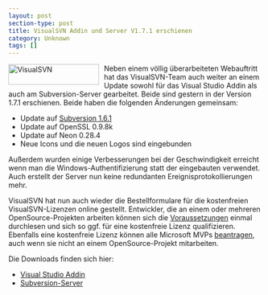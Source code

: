 ```yaml
---
layout: post
section-type: post
title: VisualSVN Addin und Server V1.7.1 erschienen
category: Unknown
tags: []
---
```

<p><a href="http://www.visualsvn.com/" target="_blank"><img style="border-right-width: 0px; margin: 0px 10px 0px 0px; display: inline; border-top-width: 0px; border-bottom-width: 0px; border-left-width: 0px" title="VisualSVN" border="0" alt="VisualSVN" align="left" src="http://anheledirwp.blob.core.windows.net/wordpress/2009/04/VisualSVN.gif" width="180" height="41" /></a> Neben einem völlig überarbeiteten Webauftritt hat das VisualSVN-Team auch weiter an einem Update sowohl für das Visual Studio Addin als auch am Subversion-Server gearbeitet. Beide sind gestern in der Version 1.7.1 erschienen. Beide haben die folgenden Änderungen gemeinsam:</p>  <ul>   <li>Update auf <a href="http://svn.collab.net/repos/svn/tags/1.6.1/CHANGES" target="_blank">Subversion 1.6.1</a> </li>    <li>Update auf OpenSSL 0.9.8k </li>    <li>Update auf Neon 0.28.4 </li>    <li>Neue Icons und die neuen Logos sind eingebunden </li> </ul>  <p>Außerdem wurden einige Verbesserungen bei der Geschwindigkeit erreicht wenn man die Windows-Authentifizierung statt der eingebauten verwendet. Auch erstellt der Server nun keine redundanten Ereignisprotokollierungen mehr.</p>  <p>VisualSVN hat nun auch wieder die Bestellformulare für die kostenfreien VisualSVN-Lizenzen online gestellt. Entwickler, die an einem oder mehreren OpenSource-Projekten arbeiten können sich die <a href="http://www.visualsvn.com/visualsvn/purchase/open-source/" target="_blank">Voraussetzungen</a> einmal durchlesen und sich so ggf. für eine kostenfreie Lizenz qualifizieren. Ebenfalls eine kostenfreie Lizenz können alle Microsoft MVPs <a href="http://www.visualsvn.com/visualsvn/purchase/mvp/" target="_blank">beantragen</a>, auch wenn sie nicht an einem OpenSource-Projekt mitarbeiten.</p>  <p>Die Downloads finden sich hier:</p>  <ul>   <li><a href="http://www.visualsvn.com/visualsvn/download/" target="_blank">Visual Studio Addin</a> </li>    <li><a href="http://www.visualsvn.com/server/download/" target="_blank">Subversion-Server</a> </li> </ul>